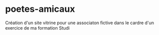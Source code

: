# poetes-amicaux
Création d'un site vitrine pour une associaton fictive dans le cardre d'un exercice de ma formation Studi
